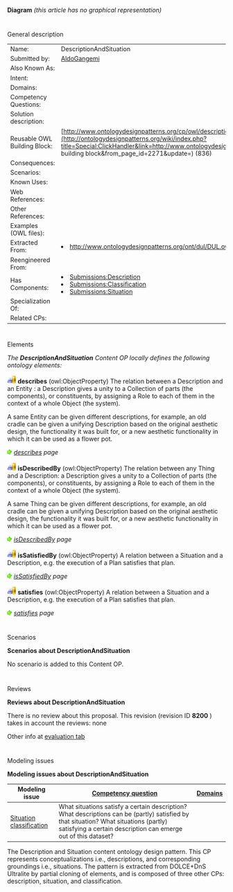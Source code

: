 __Diagram__ 
_(this article has no graphical representation)_ 




# 

 General description




|  |  |
| --- | --- |
|  Name:  |  DescriptionAndSituation  |
|  Submitted by:  | [AldoGangemi](../User/AldoGangemi.md "User:AldoGangemi")  |
|  Also Known As:  |  |
|  Intent:  |  |
|  Domains:  |  |
|  Competency Questions:  |  |
|  Solution description:  |  |
|  Reusable OWL Building Block:  | [http://www.ontologydesignpatterns.org/cp/owl/descriptionandsituation.owl](http://ontologydesignpatterns.org/wiki/index.php?title=Special:ClickHandler&link=http://www.ontologydesignpatterns.org/cp/owl/descriptionandsituation.owl&message=OWL building block&from_page_id=2271&update=)  (836)  |
|  Consequences:  |  |
|  Scenarios:  |  |
|  Known Uses:  |  |
|  Web References:  |  |
|  Other References:  |  |
|  Examples (OWL files):  |  |
|  Extracted From:  | <li><a class="external free" href="http://www.ontologydesignpatterns.org/ont/dul/DUL.owl" rel="nofollow" title="http://www.ontologydesignpatterns.org/ont/dul/DUL.owl">        http://www.ontologydesignpatterns.org/ont/dul/DUL.owl       </a></li> |
|  Reengineered From:  |  |
|  Has Components:  | <li><a href="../Description/Description.md" title="Submissions:Description">        Submissions:Description       </a></li><li><a href="../Classification/Classification.md" title="Submissions:Classification">        Submissions:Classification       </a></li><li><a href="./DescriptionAndSituation.md" title="Submissions:Situation">        Submissions:Situation       </a></li> |
|  Specialization Of:  |  |
|  Related CPs:  |  |



  





# 

 Elements



_The
 __DescriptionAndSituation__ 
 Content OP locally defines the following ontology elements:_ 





[![ObjectProperty](./20px-ObjectProperty.gif)](../Image/ObjectProperty.gif.md "ObjectProperty")
__describes__ 
 (owl:ObjectProperty) The relation between a Description and an Entity : a Description gives a unity to a Collection of parts (the components), or constituents, by assigning a Role to each of them in the context of a whole Object (the system).
 
 A same Entity can be given different descriptions, for example, an old cradle can be given a unifying Description based on the original aesthetic design, the functionality it was built for, or a new aesthetic functionality in which it can be used as a flower pot.
 



[![](./11px-ArrowRight.gif)](../Image/ArrowRight.gif.md "ArrowRight.gif")
_[describes](./DescriptionAndSituation/describes.md "Submissions:DescriptionAndSituation/describes") 
 page_ 



[![ObjectProperty](./20px-ObjectProperty.gif)](../Image/ObjectProperty.gif.md "ObjectProperty")
__isDescribedBy__ 
 (owl:ObjectProperty) The relation between any Thing and a Description: a Description gives a unity to a Collection of parts (the components), or constituents, by assigning a Role to each of them in the context of a whole Object (the system).
 
 A same Thing can be given different descriptions, for example, an old cradle can be given a unifying Description based on the original aesthetic design, the functionality it was built for, or a new aesthetic functionality in which it can be used as a flower pot.
 



[![](./11px-ArrowRight.gif)](../Image/ArrowRight.gif.md "ArrowRight.gif")
_[isDescribedBy](./DescriptionAndSituation/isDescribedBy.md "Submissions:DescriptionAndSituation/isDescribedBy") 
 page_ 



[![ObjectProperty](./20px-ObjectProperty.gif)](../Image/ObjectProperty.gif.md "ObjectProperty")
__isSatisfiedBy__ 
 (owl:ObjectProperty) A relation between a Situation and a Description, e.g. the execution of a Plan satisfies that plan.
 
[![](./11px-ArrowRight.gif)](../Image/ArrowRight.gif.md "ArrowRight.gif")
_[isSatisfiedBy](./BasicPlan/isSatisfiedBy.md "Submissions:DescriptionAndSituation/isSatisfiedBy") 
 page_ 



[![ObjectProperty](./20px-ObjectProperty.gif)](../Image/ObjectProperty.gif.md "ObjectProperty")
__satisfies__ 
 (owl:ObjectProperty) A relation between a Situation and a Description, e.g. the execution of a Plan satisfies that plan.
 
[![](./11px-ArrowRight.gif)](../Image/ArrowRight.gif.md "ArrowRight.gif")
_[satisfies](./BasicPlan/satisfies.md "Submissions:DescriptionAndSituation/satisfies") 
 page_ 


  





# 

 Scenarios




__Scenarios about DescriptionAndSituation__ 


 No scenario is added to this Content OP.
 




# 

 Reviews




__Reviews about DescriptionAndSituation__ 


 There is no review about this proposal.
This revision (revision ID
 __8200__ 
 ) takes in account the reviews: none
 



 Other info at
 [evaluation tab](http://ontologydesignpatterns.org/wiki/index.php?title=Submissions:DescriptionAndSituation&action=evaluation "http://ontologydesignpatterns.org/wiki/index.php?title=Submissions:DescriptionAndSituation&action=evaluation") 





# 

 Modeling issues




__Modeling issues about DescriptionAndSituation__ 



|  Modeling issue  | [Competency question](../Property/CompetencyQuestion.md "Property:CompetencyQuestion")  | [Domains](../Property/Domain.md "Property:Domain")  |
| --- | --- | --- |
| [Situation classification](../Community/Situation_classification.md "Community:Situation classification")  |  What situations satisfy a certain description? What descriptions can be (partly) satisfied by that situation? What situations (partly) satisfying a certain description can emerge out of this dataset?  |  |




 The Description and Situation content ontology design pattern. This CP represents conceptualizations i.e., descriptions, and corresponding groundings i.e., situations. The pattern is extracted from DOLCE+DnS Ultralite by partial cloning of elements, and is composed of three other CPs: description, situation, and classification.